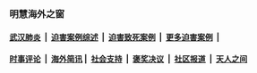 
### 明慧海外之窗

####  [武汉肺炎](indexes/365.md?t=04140001) &nbsp;|&nbsp;  [迫害案例综述](indexes/328.md?t=04140001) &nbsp;|&nbsp; [迫害致死案例](indexes/277.md?t=04140001)  &nbsp;|&nbsp; [更多迫害案例](indexes/81.md?t=04140001)  &nbsp;|&nbsp; 
####  [时事评论](indexes/19.md?t=04140001) &nbsp;|&nbsp; [海外简讯](indexes/245.md?t=04140001)&nbsp;|&nbsp;  [社会支持](indexes/140.md?t=04140001) &nbsp;|&nbsp; [褒奖决议](indexes/282.md?t=04140001) &nbsp;|&nbsp; [社区报道](indexes/91.md?t=04140001)  &nbsp;|&nbsp; [天人之间](indexes/78.md?t=04140001) 


